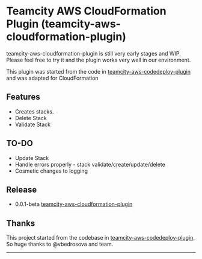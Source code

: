 # Teamcity AWS CloudFormation Plugin (teamcity-aws-cloudformation-plugin)

teamcity-aws-cloudformation-plugin is still very early stages and WIP. Please feel free to try it and the plugin works very well in our environment.

This plugin was started from the code in [teamcity-aws-codedeploy-plugin](https://github.com/JetBrains/teamcity-aws-codedeploy-plugin)
and was adapted for CloudFormation

## Features

* Creates stacks.
* Delete Stack
* Validate Stack

## TO-DO

* Update Stack
* Handle errors properly - stack validate/create/update/delete
* Cosmetic changes to logging

## Release

* 0.0.1-beta [teamcity-aws-cloudformation-plugin](https://github.com/sjey/teamcity-aws-cloudformation-plugin/releases/download/0.0.1-beta/team-aws-cloudformation-plugin.zip)

## Thanks

This project started from the codebase in [teamcity-aws-codedeploy-plugin](https://github.com/JetBrains/teamcity-aws-codedeploy-plugin). So huge thanks to @vbedrosova and team.

---
